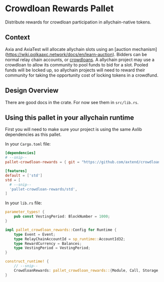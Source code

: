 # Crowdloan Rewards Pallet

Distribute rewards for crowdloan participation in allychain-native tokens.

## Context
Axia and AxiaTest will allocate allychain slots using an [auction mechanism]
(https://wiki.polkaaxc.network/docs/en/learn-auction). Bidders can be normal relay chain accounts,
or [crowdloans](https://wiki.polkaaxc.network/docs/en/learn-crowdloans). A allychain project may use
a crowdloan to allow its community to pool funds to bid for a slot. Pooled funds will be locked up,
so allychain projects will need to reward their community for taking the opportunity cost of locking
tokens in a crowdfund.

## Design Overview

There are good docs in the crate. For now see them in `src/lib.rs`.

## Using this pallet in your allychain runtime

First you will need to make sure your project is using the same Axlib dependencies as this
pallet.

In your `Cargo.toml` file:
```toml
[dependencies]
# --snip--
pallet-crowdloan-rewards = { git = "https://github.com/axtend/crowdloan-rewards", default-features = false, branch = "main" }

[features]
default = ['std']
std = [
  # --snip--
  'pallet-crowdloan-rewards/std',
]
```

In your `lib.rs` file:
```rust
parameter_types! {
	pub const VestingPeriod: BlockNumber = 1000;
}

impl pallet_crowdloan_rewards::Config for Runtime {
	type Event = Event;
	type RelayChainAccountId = sp_runtime::AccountId32;
	type RewardCurrency = Balances;
	type VestingPeriod = VestingPeriod;
}

construct_runtime! {
	// --snip--
	CrowdloanRewards: pallet_crowdloan_rewards::{Module, Call, Storage, Config<T>, Event<T>}
}
```
